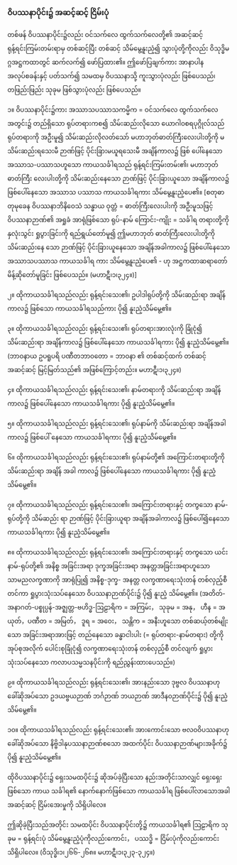 ### ဝိပဿနာပိုင်း၌ အဆင့်ဆင့် ငြိမ်းပုံ

တစ်ဖန် ဝိပဿနာပိုင်း၌လည်း ဝင်သက်လေ ထွက်သက်လေတို့၏ အဆင့်ဆင့် ရုန့်ရင်းကြမ်းတမ်းရာမှ တစ်ဆင့်ပြီး တစ်ဆင့် သိမ်မွေ့နူးညံ့၍ သွားပုံတို့ကိုလည်း ဝိသုဒ္ဓိမဂ္ဂအဋ္ဌကထာတွင် ဆက်လက်၍ ဖော်ပြထား၏။
ဤဖော်ပြချက်ကား အာနာပါနအလုပ်စခန်းနှင့် ပတ်သက်၍ သမထမှ ဝိပဿနာသို့ ကူးသွားပုံလည်း ဖြစ်ပေသည်၊ တဖြည်းဖြည်း သုခုမ ဖြစ်သွားပုံလည်း ဖြစ်ပေသည်။

၁။ ဝိပဿနာပိုင်း၌ကား အဿာသပဿာသကမ္မိက = ဝင်သက်လေ ထွက်သက်လေ အတွင်း၌ တည်ရှိသော ရုပ်တရားကစ၍ သိမ်းဆည်းလိုသော ယောဂါ၀စရပုဂ္ဂိုလ်သည် ရုပ်တရားကို အဦးမူ၍ သိမ်းဆည်းလိုလတ်သော် မဟာဘုတ်ဓာတ်ကြီးလေးပါးတို့ကို မသိမ်းဆည်းရသေးမီ ဉာဏ်ဖြင့် ပိုင်းခြားမယူရသေးမီ အချိန်ကာလ၌ ဖြစ် ပေါ်နေသော အဿာသ-ပဿာသဟူသော ကာယသင်္ခါရသည် ရုန့်ရင်းကြမ်းတမ်း၏၊ မဟာဘုတ် ဓာတ်ကြီး လေးပါးတို့ကို သိမ်းဆည်းနေသော ဉာဏ်ဖြင့် ပိုင်းခြားယူသော အချိန်ကာလ၌ ဖြစ်ပေါ်နေသော အဿာသ ပဿာသ ကာယသင်္ခါရကား သိမ်မွေ့နူးညံ့ပေ၏။ 
[စတုဓာတုမုခေန ဝိပဿနာဘိနိဝေသံ သန္ဓာယ ဝုတ္တံ = ဓာတ်ကြီးလေးပါးကို အဦးမူသဖြင့် ဝိပဿနာဉာဏ်၏ အရှုခံ အာရုံဖြစ်သော ရုပ်-နာမ် ကြောင်း-ကျိုး = သင်္ခါရ တရားတို့ကို နှလုံးသွင်း ရှုပွားခြင်းကို ရည်ရွယ်တော်မူ၍ ဤမဟာဘုတ် ဓာတ်ကြီးလေးပါးတို့ကို သိမ်းဆည်းနေ သော ဉာဏ်ဖြင့် ပိုင်းခြားယူနေသော အချိန်အခါကာလ၌ ဖြစ်ပေါ်နေသော အဿာသပဿာသ ကာယသင်္ခါရ ကား သိမ်မွေ့နူးညံ့ပေ၏ - ဟု အဋ္ဌကထာဆရာတော် မိန့်ဆိုတော်မူခြင်း ဖြစ်ပေသည်။ (မဟာဋီ၊၁၊၃၂၄။)]

၂။ ထိုကာယသင်္ခါရသည်လည်း ရုန့်ရင်းသေး၏၊ ဥပါဒါရုပ်တို့ကို သိမ်းဆည်းရာ အချိန်ကာလ၌ ဖြစ်သော ကာယသင်္ခါရသည်ကား ပို၍ နူးညံ့သိမ်မွေ့၏။

၃။ ထိုကာယသင်္ခါရသည်လည်း ရုန့်ရင်းသေး၏၊ ရုပ်တရားအားလုံးကို ခြုံငုံ၍ သိမ်းဆည်းရာ အချိန်ကာလ၌ ဖြစ်ပေါ်နေသော ကာယသင်္ခါရကား ပို၍ နူးညံ့သိမ်မွေ့၏။ (ဘာ၀နာယ ဥပရူပရိ ပဏီတဘာ၀တော = ဘာ၀နာ ၏ တစ်ဆင့်ထက် တစ်ဆင့် အဆင့်ဆင့် မြင့်မြတ်သည်၏ အဖြစ်ကြောင့်တည်း။ မဟာဋီ၊၁၊၃၂၄။)

၄။ ထိုကာယသင်္ခါရသည်လည်း ရုန့်ရင်းသေး၏၊ နာမ်တရားကို သိမ်းဆည်းရာ အချိန်ကာလ၌ ဖြစ်ပေါ်နေသော ကာယသင်္ခါရကား ပို၍ နူးညံ့သိမ်မွေ့၏။

၅။ ထိုကာယသင်္ခါရသည်လည်း ရုန့်ရင်းသေး၏၊ ရုပ်နာမ်ကို သိမ်းဆည်းရာ အချိန်အခါကာလ၌ ဖြစ်ပေါ် နေသော ကာယသင်္ခါရကား ပို၍ နူးညံ့သိမ်မွေ့၏။

၆။ ထိုကာယသင်္ခါရသည်လည်း ရုန့်ရင်းသေး၏၊ ရုပ်နာမ်တို့၏ အကြောင်းတရားတို့ကို သိမ်းဆည်းရာ အချိန် အခါ ကာလ၌ ဖြစ်ပေါ်နေသော ကာယသင်္ခါရကား ပို၍ နူးညံ့သိမ်မွေ့၏။

၇။ ထိုကာယသင်္ခါရသည်လည်း ရုန့်ရင်းသေး၏၊ အကြောင်းတရားနှင့် တကွသော နာမ်-ရုပ်တို့ကို သိမ်ဆည်း ရာ ဉာဏ်ဖြင့် ပိုင်းခြားယူရာ အချိန်အခါကာလ၌ ဖြစ်ပေါ်၍နေသော ကာယသင်္ခါရကား ပို၍ နူးညံ့သိမ်မွေ့၏။

၈။ ထိုကာယသင်္ခါရသည်လည်း ရုန့်ရင်းသေး၏၊ အကြောင်းတရားနှင့် တကွသော ယင်း နာမ်-ရုပ်တို့၏ အနိစ္စ အခြင်းအရာ ဒုက္ခအခြင်းအရာ အနတ္တအခြင်းအရာဟူသော သာမညလက္ခဏာကို အာရုံပြု၍ အနိစ္စ-ဒုက္ခ- အနတ္တ လက္ခဏာရေးသုံးတန် တစ်လှည့်စီတင်ကာ ရှုပွားသုံးသပ်နေသော ဝိပဿနာဉာဏ်ပိုင်း၌ ပို၍ နူးညံ့ သိမ်မွေ့၏။ (အတိတ်-အနာဂတ်-ပစ္စုပ္ပန်-အဇ္ဈတ္တ-ဗဟိဒ္ဓ-ဩဠာရိက = အကြမ်း， သုခုမ = အနု， ဟီန = အယုတ်，ပဏီတ = အမြတ်， ဒူရ = အဝေး， သန္တိက = အနီးဟူသော တစ်ဆယ့်တစ်မျိုးသော အခြင်းအရာအားဖြင့် တည်နေသော ခန္ဓာငါးပါး (= ရုပ်တရား-နာမ်တရား) တို့ကို အုပ်စုအလိုက် ပေါင်းစုခြုံငုံ၍ လက္ခဏာရေးသုံးတန် တစ်လှည့်စီ တင်လျက် ရှုပွားသုံးသပ်နေသော ကလာပသမ္မသနပိုင်းကို ရည်ညွှန်းထားပေသည်။)

၉။ ထိုကာယသင်္ခါရသည်လည်း ရုန့်ရင်းသေး၏၊ အားနည်းသော ဒုဗ္ဗလ ဝိပဿနာဟု ခေါ်ဆိုအပ်သော ဥဒယဗ္ဗယဉာဏ် ဘင်္ဂဉာဏ် ဘယဉာဏ် အာဒီန၀ဉာဏ်ပိုင်း၌ ပို၍ နူးညံ့သိမ်မွေ့၏။

၁၀။ ထိုကာယသင်္ခါရသည်လည်း ရုန့်ရင်းသေး၏၊ အားကောင်းသော ဗလ၀ဝိပဿနာဟု ခေါ်ဆိုအပ်သော နိဗ္ဗိဒါနုပဿနာဉာဏ်စသော အထက်ပိုင်း ဝိပဿနာဉာဏ်များအခိုက်၌ ပို၍ နူးညံ့သိမ်မွေ့၏။

ထိုဝိပဿနာပိုင်း၌ ရှေးသမထပိုင်း၌ ဆိုအပ်ခဲ့ပြီးသော နည်းအတိုင်းသာလျှင် ရှေးရှေးဖြစ်သော ကာယ သင်္ခါရ၏ နောက်နောက်ဖြစ်သော ကာယသင်္ခါရ ဖြစ်ပေါ်လာသောအခါ အဆင့်ဆင့် ငြိမ်းအေးမှုကို သိရှိပါလေ။

ဤဆိုခဲ့ပြီးသည်အတိုင်း သမထပိုင်း ဝိပဿနာပိုင်းတို့၌ ကာယသင်္ခါရ၏ ဩဠာရိက သုခုမ = ရုန့်ရင်းပုံ သိမ်မွေ့နူးညံ့ပုံကိုလည်းကောင်း， ပဿဒ္ဓိ = ငြိမ်းပုံကိုလည်းကောင်း သိရှိပါလေ။
<r>(ဝိသုဒ္ဓိ၊၁၊၂၆၆-၂၆၈။ မဟာဋီ၊၁၊၃၂၃-၃၂၄။)</r>